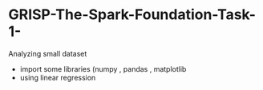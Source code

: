 # GRISP-The-Spark-Foundation-Task-1-

Analyzing small dataset
  - import some libraries (numpy , pandas , matplotlib
  - using linear regression 
